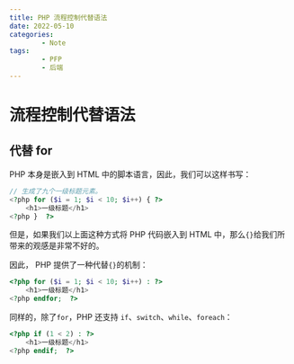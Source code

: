 ```yaml
---
title: PHP 流程控制代替语法
date: 2022-05-10
categories:
        - Note
tags:
        - PFP
        - 后端
---
```


# 流程控制代替语法

## 代替 for

PHP 本身是嵌入到 HTML 中的脚本语言，因此，我们可以这样书写：

```php
// 生成了九个一级标题元素。
<?php for ($i = 1; $i < 10; $i++) { ?>
    <h1>一级标题</h1>
<?php }  ?>
```

但是，如果我们以上面这种方式将 PHP 代码嵌入到 HTML 中，那么`{}`给我们所带来的观感是非常不好的。

因此， PHP 提供了一种代替`{}`的机制：

```php
<?php for ($i = 1; $i < 10; $i++) : ?>
    <h1>一级标题</h1>
<?php endfor;  ?>
```

同样的，除了`for`，PHP 还支持 `if`、`switch`、`while`、`foreach`：

```php
<?php if (1 < 2) : ?>
    <h1>一级标题</h1>
<?php endif;  ?>
```
